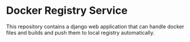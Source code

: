 # Docker Registry Service
This repository contains a django web application that can handle docker files and builds and push them to local registry automatically.